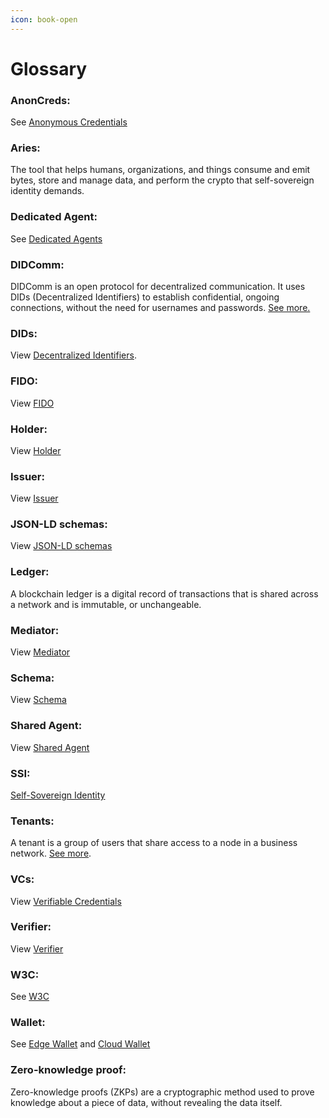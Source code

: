 ```yaml
---
icon: book-open
---
```


# Glossary

### AnonCreds:

See [Anonymous Credentials](https://hyperledger.github.io/anoncreds-spec/#introduction)

### **Aries**:&#x20;

The tool that helps humans, organizations, and things consume and emit bytes, store and manage data, and perform the crypto that self-sovereign identity demands.

### Dedicated Agent:

See [Dedicated Agents](../introduction/concepts.md#agent)

### DIDComm:&#x20;

DIDComm is an open protocol for decentralized communication. It uses DIDs (Decentralized Identifiers) to establish confidential, ongoing connections, without the need for usernames and passwords. [See more.](https://book.didcomm.org/)

### DIDs:

View [Decentralized Identifiers](../introduction/concepts.md#dids).

### FIDO:

View [FIDO](https://fidoalliance.org/how-fido-works/)

### Holder:

View [Holder](../introduction/concepts.md#holder)

### Issuer:

View [Issuer](../introduction/concepts.md#issuer)

### JSON-LD schemas:

View [JSON-LD schemas](https://www.w3.org/TR/vc-json-schema/)

### Ledger:&#x20;

A blockchain ledger is a digital record of transactions that is shared across a network and is immutable, or unchangeable.

### Mediator:

View [Mediator](../introduction/concepts.md#mediator)

### Schema:

&#x20;View [Schema](../introduction/concepts.md#schema)

### Shared Agent:

View [Shared Agent](../introduction/concepts.md#agent)

### SSI:

[ Self-Sovereign Identity](../introduction/concepts.md#ssi-self-sovereign-identity)

### Tenants:&#x20;

A tenant is a group of users that share access to a node in a business network. [See more](https://aca-py.org/0.11.1/features/Multitenancy/).

### VCs:&#x20;

View [Verifiable Credentials](../introduction/concepts.md#verifiable-credentials)

### Verifier:

View [Verifier](../introduction/concepts.md#verifier)

### W3C:

See [W3C](https://www.w3.org/)

### Wallet:

See [Edge Wallet](../introduction/concepts.md#edge-wallet) and [Cloud Wallet](../introduction/concepts.md#cloud-wallet)

### Zero-knowledge proof:

Zero-knowledge proofs (ZKPs) are a cryptographic method used to prove knowledge about a piece of data, without revealing the data itself.

